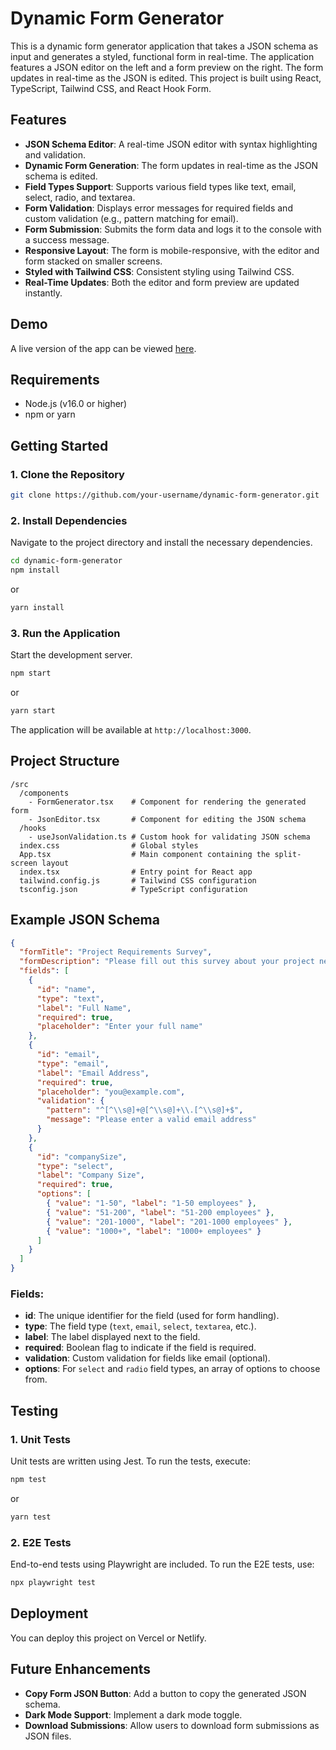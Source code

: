 
# Dynamic Form Generator

This is a dynamic form generator application that takes a JSON schema as input and generates a styled, functional form in real-time. The application features a JSON editor on the left and a form preview on the right. The form updates in real-time as the JSON is edited. This project is built using React, TypeScript, Tailwind CSS, and React Hook Form.

## Features
- **JSON Schema Editor**: A real-time JSON editor with syntax highlighting and validation.
- **Dynamic Form Generation**: The form updates in real-time as the JSON schema is edited.
- **Field Types Support**: Supports various field types like text, email, select, radio, and textarea.
- **Form Validation**: Displays error messages for required fields and custom validation (e.g., pattern matching for email).
- **Form Submission**: Submits the form data and logs it to the console with a success message.
- **Responsive Layout**: The form is mobile-responsive, with the editor and form stacked on smaller screens.
- **Styled with Tailwind CSS**: Consistent styling using Tailwind CSS.
- **Real-Time Updates**: Both the editor and form preview are updated instantly.

## Demo

A live version of the app can be viewed [here](#).

## Requirements

- Node.js (v16.0 or higher)
- npm or yarn

## Getting Started

### 1. Clone the Repository
```bash
git clone https://github.com/your-username/dynamic-form-generator.git
```

### 2. Install Dependencies
Navigate to the project directory and install the necessary dependencies.

```bash
cd dynamic-form-generator
npm install
```
or
```bash
yarn install
```

### 3. Run the Application
Start the development server.

```bash
npm start
```
or
```bash
yarn start
```

The application will be available at `http://localhost:3000`.

## Project Structure

```
/src
  /components
    - FormGenerator.tsx    # Component for rendering the generated form
    - JsonEditor.tsx       # Component for editing the JSON schema
  /hooks
    - useJsonValidation.ts # Custom hook for validating JSON schema
  index.css                # Global styles
  App.tsx                  # Main component containing the split-screen layout
  index.tsx                # Entry point for React app
  tailwind.config.js       # Tailwind CSS configuration
  tsconfig.json            # TypeScript configuration
```

## Example JSON Schema

```json
{
  "formTitle": "Project Requirements Survey",
  "formDescription": "Please fill out this survey about your project needs",
  "fields": [
    {
      "id": "name",
      "type": "text",
      "label": "Full Name",
      "required": true,
      "placeholder": "Enter your full name"
    },
    {
      "id": "email",
      "type": "email",
      "label": "Email Address",
      "required": true,
      "placeholder": "you@example.com",
      "validation": {
        "pattern": "^[^\\s@]+@[^\\s@]+\\.[^\\s@]+$",
        "message": "Please enter a valid email address"
      }
    },
    {
      "id": "companySize",
      "type": "select",
      "label": "Company Size",
      "required": true,
      "options": [
        { "value": "1-50", "label": "1-50 employees" },
        { "value": "51-200", "label": "51-200 employees" },
        { "value": "201-1000", "label": "201-1000 employees" },
        { "value": "1000+", "label": "1000+ employees" }
      ]
    }
  ]
}
```

### Fields:
- **id**: The unique identifier for the field (used for form handling).
- **type**: The field type (`text`, `email`, `select`, `textarea`, etc.).
- **label**: The label displayed next to the field.
- **required**: Boolean flag to indicate if the field is required.
- **validation**: Custom validation for fields like email (optional).
- **options**: For `select` and `radio` field types, an array of options to choose from.

## Testing

### 1. Unit Tests
Unit tests are written using Jest. To run the tests, execute:

```bash
npm test
```
or
```bash
yarn test
```

### 2. E2E Tests
End-to-end tests using Playwright are included. To run the E2E tests, use:

```bash
npx playwright test
```

## Deployment

You can deploy this project on Vercel or Netlify.

## Future Enhancements

- **Copy Form JSON Button**: Add a button to copy the generated JSON schema.
- **Dark Mode Support**: Implement a dark mode toggle.
- **Download Submissions**: Allow users to download form submissions as JSON files.